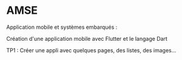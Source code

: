 # AMSE
Application mobile et systèmes embarqués :

Création d'une application mobile avec Flutter et le langage Dart

TP1 : Créer une appli avec quelques pages, des listes, des images...
